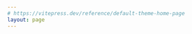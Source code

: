 ```yaml
---
# https://vitepress.dev/reference/default-theme-home-page
layout: page
---
```


<script setup>
import { ref, onMounted } from 'vue';
import * as d3 from 'd3';

const jsondata = ref(null);
const treeContainer = ref(null);

function renderTree() {
  const width = 2000;
  const height = 1000;
  const tree = d3.tree().size([height, width - 100]);

  const root = d3.hierarchy(jsondata.value);
  tree(root);

  const svg = d3.select(treeContainer.value)
    .append('svg')
    .attr('width', width)
    .attr('height', height)
    .append('g')
    .attr('transform', 'translate(40,0)');

  const link = svg.selectAll('.link')
    .data(root.descendants().slice(1))
    .enter()
    .append('path')
    .attr('class', 'link')
    .attr('d', d => `M${d.y},${d.x}C${d.y + 5},${d.x} ${d.parent.y + 5},${d.parent.x} ${d.parent.y},${d.parent.x}`);

  const node = svg.selectAll('.node')
    .data(root.descendants())
    .enter()
    .append('g')
    .attr('class', 'node')
    .attr('transform', d => `translate(${d.y},${d.x})`);

  node.append('circle')
    .attr('r', 4);

  node.append('text')
    .attr('dx', d => d.children ? -2 : 2)
    .attr('dy', 3)
    .style('text-anchor', d => d.children ? 'end' : 'start')
    .text(d => d.data.name);
}

async function fetchData() {
  const response = await fetch(`https://raw.githubusercontent.com/dms-vep/Nipah_Malaysia_RBP_DMS/master/results/filtered_data/public_filtered/RBP_mutation_effects_cell_entry_CHO-bEFNB2.csv`);
  const data = await response.text();
  const parsedData = d3.csvParse(data);

  function transformData(data) {
    const siteNodes = {};

    data.forEach(item => {
      const { site, mutant, entry_CHO_bEFNB2 } = item;

      if (!siteNodes[site]) {
        siteNodes[site] = {
          name: site,
          parent: 'root',
          children: []
        };
      }

      const parentNode = siteNodes[site];
      const childNode = {
        name: mutant,
        parent: site,
        children: [
          {
            name: "entry",
            parent: mutant,
            value: entry_CHO_bEFNB2
          }
        ]
      };

      parentNode.children.push(childNode);
    });

    const rootNode = {
      name: 'root',
      parent: null,
      children: Object.values(siteNodes)
    };

    return rootNode;
  }

  const transformedData = transformData(parsedData);
  jsondata.value = transformedData;
}

onMounted(() => {
  fetchData().then(() => {
    renderTree();
  });
});
</script>

<html>
  <div ref="treeContainer"></div>
</html>

<style scoped>
  .node circle {
    fill: #fff;
    stroke: steelblue;
    stroke-width: 2px;
  }
  
  .node text {
    font-size: 12px;
  }
  
  .link {
    fill: none;
    stroke: #ccc;
    stroke-width: 1.5px;
  }
  </style>
